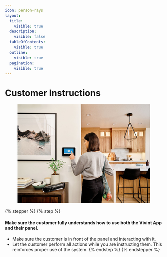 ```yaml
---
icon: person-rays
layout:
  title:
    visible: true
  description:
    visible: false
  tableOfContents:
    visible: true
  outline:
    visible: true
  pagination:
    visible: true
---
```


# Customer Instructions

<div align="left"><figure><img src="../.gitbook/assets/web_use-20210929-Q3Brand-SmartHub-0425.jpg" alt="" width="563"><figcaption></figcaption></figure></div>

{% stepper %}
{% step %}
#### Make sure the customer fully understands how to use both the Vivint App and their panel.

* Make sure the customer is in front of the panel and interacting with it.
* Let the customer perform all actions while you are instructing them. This reinforces proper use of the system.
{% endstep %}
{% endstepper %}

